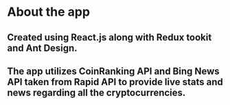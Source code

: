 # About the app

## Created using React.js along with Redux tookit and Ant Design. 
## The app utilizes CoinRanking API and Bing News API taken from Rapid API to provide live stats and news regarding all the cryptocurrencies. 

